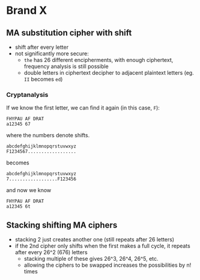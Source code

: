 # Brand X

## MA substitution cipher with shift
- shift after every letter
- not significantly more secure:
    - `the` has 26 different encipherments, with enough ciphertext, frequency analysis is still possible
    - double letters in ciphertext decipher to adjacent plaintext letters (eg. `II` becomes `ed`)

### Cryptanalysis

If we know the first letter, we can find it again (in this case, `F`):

```
FHYPAU AF DRAT
a12345 67
```

where the numbers denote shifts.

```
abcdefghijklmnopqrstuvwxyz
F1234567..................
```

becomes

```
abcdefghijklmnopqrstuvwxyz
7..................F123456
```

and now we know

```
FHYPAU AF DRAT
a12345 6t
```

## Stacking shifting MA ciphers
- stacking 2 just creates another one (still repeats after 26 letters)
- if the 2nd cipher only shifts when the first makes a full cycle, it repeats after every 26^2 (676) letters
    - stacking multiple of these gives 26^3, 26^4, 26^5, etc.
    - allowing the ciphers to be swapped increases the possibilities by n! times
